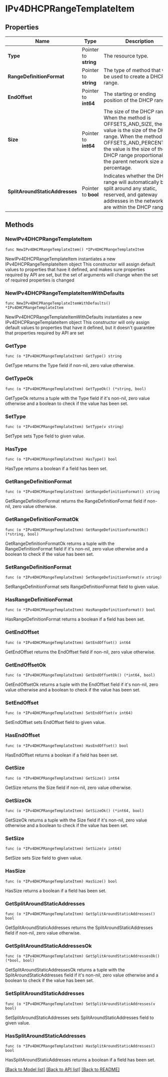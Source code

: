 # IPv4DHCPRangeTemplateItem

## Properties

Name | Type | Description | Notes
------------ | ------------- | ------------- | -------------
**Type** | Pointer to **string** | The resource type. | [optional] 
**RangeDefinitionFormat** | Pointer to **string** | The type of method that will be used to create a DHCP range. | [optional] 
**EndOffset** | Pointer to **int64** | The starting or ending position of the DHCP range. | [optional] 
**Size** | Pointer to **int64** | The size of the DHCP range. When the method is OFFSETS_AND_SIZE, the value is the size of the DHCP range. When the method is OFFSETS_AND_PERCENTAGE, the value is the size of the DHCP range proportional to the parent network size as a percentage. | [optional] 
**SplitAroundStaticAddresses** | Pointer to **bool** | Indicates whether the DHCP range will automatically be split around any static, reserved, and gateway addresses in the network that are within the DHCP range. | [optional] 

## Methods

### NewIPv4DHCPRangeTemplateItem

`func NewIPv4DHCPRangeTemplateItem() *IPv4DHCPRangeTemplateItem`

NewIPv4DHCPRangeTemplateItem instantiates a new IPv4DHCPRangeTemplateItem object
This constructor will assign default values to properties that have it defined,
and makes sure properties required by API are set, but the set of arguments
will change when the set of required properties is changed

### NewIPv4DHCPRangeTemplateItemWithDefaults

`func NewIPv4DHCPRangeTemplateItemWithDefaults() *IPv4DHCPRangeTemplateItem`

NewIPv4DHCPRangeTemplateItemWithDefaults instantiates a new IPv4DHCPRangeTemplateItem object
This constructor will only assign default values to properties that have it defined,
but it doesn't guarantee that properties required by API are set

### GetType

`func (o *IPv4DHCPRangeTemplateItem) GetType() string`

GetType returns the Type field if non-nil, zero value otherwise.

### GetTypeOk

`func (o *IPv4DHCPRangeTemplateItem) GetTypeOk() (*string, bool)`

GetTypeOk returns a tuple with the Type field if it's non-nil, zero value otherwise
and a boolean to check if the value has been set.

### SetType

`func (o *IPv4DHCPRangeTemplateItem) SetType(v string)`

SetType sets Type field to given value.

### HasType

`func (o *IPv4DHCPRangeTemplateItem) HasType() bool`

HasType returns a boolean if a field has been set.

### GetRangeDefinitionFormat

`func (o *IPv4DHCPRangeTemplateItem) GetRangeDefinitionFormat() string`

GetRangeDefinitionFormat returns the RangeDefinitionFormat field if non-nil, zero value otherwise.

### GetRangeDefinitionFormatOk

`func (o *IPv4DHCPRangeTemplateItem) GetRangeDefinitionFormatOk() (*string, bool)`

GetRangeDefinitionFormatOk returns a tuple with the RangeDefinitionFormat field if it's non-nil, zero value otherwise
and a boolean to check if the value has been set.

### SetRangeDefinitionFormat

`func (o *IPv4DHCPRangeTemplateItem) SetRangeDefinitionFormat(v string)`

SetRangeDefinitionFormat sets RangeDefinitionFormat field to given value.

### HasRangeDefinitionFormat

`func (o *IPv4DHCPRangeTemplateItem) HasRangeDefinitionFormat() bool`

HasRangeDefinitionFormat returns a boolean if a field has been set.

### GetEndOffset

`func (o *IPv4DHCPRangeTemplateItem) GetEndOffset() int64`

GetEndOffset returns the EndOffset field if non-nil, zero value otherwise.

### GetEndOffsetOk

`func (o *IPv4DHCPRangeTemplateItem) GetEndOffsetOk() (*int64, bool)`

GetEndOffsetOk returns a tuple with the EndOffset field if it's non-nil, zero value otherwise
and a boolean to check if the value has been set.

### SetEndOffset

`func (o *IPv4DHCPRangeTemplateItem) SetEndOffset(v int64)`

SetEndOffset sets EndOffset field to given value.

### HasEndOffset

`func (o *IPv4DHCPRangeTemplateItem) HasEndOffset() bool`

HasEndOffset returns a boolean if a field has been set.

### GetSize

`func (o *IPv4DHCPRangeTemplateItem) GetSize() int64`

GetSize returns the Size field if non-nil, zero value otherwise.

### GetSizeOk

`func (o *IPv4DHCPRangeTemplateItem) GetSizeOk() (*int64, bool)`

GetSizeOk returns a tuple with the Size field if it's non-nil, zero value otherwise
and a boolean to check if the value has been set.

### SetSize

`func (o *IPv4DHCPRangeTemplateItem) SetSize(v int64)`

SetSize sets Size field to given value.

### HasSize

`func (o *IPv4DHCPRangeTemplateItem) HasSize() bool`

HasSize returns a boolean if a field has been set.

### GetSplitAroundStaticAddresses

`func (o *IPv4DHCPRangeTemplateItem) GetSplitAroundStaticAddresses() bool`

GetSplitAroundStaticAddresses returns the SplitAroundStaticAddresses field if non-nil, zero value otherwise.

### GetSplitAroundStaticAddressesOk

`func (o *IPv4DHCPRangeTemplateItem) GetSplitAroundStaticAddressesOk() (*bool, bool)`

GetSplitAroundStaticAddressesOk returns a tuple with the SplitAroundStaticAddresses field if it's non-nil, zero value otherwise
and a boolean to check if the value has been set.

### SetSplitAroundStaticAddresses

`func (o *IPv4DHCPRangeTemplateItem) SetSplitAroundStaticAddresses(v bool)`

SetSplitAroundStaticAddresses sets SplitAroundStaticAddresses field to given value.

### HasSplitAroundStaticAddresses

`func (o *IPv4DHCPRangeTemplateItem) HasSplitAroundStaticAddresses() bool`

HasSplitAroundStaticAddresses returns a boolean if a field has been set.


[[Back to Model list]](../README.md#documentation-for-models) [[Back to API list]](../README.md#documentation-for-api-endpoints) [[Back to README]](../README.md)


